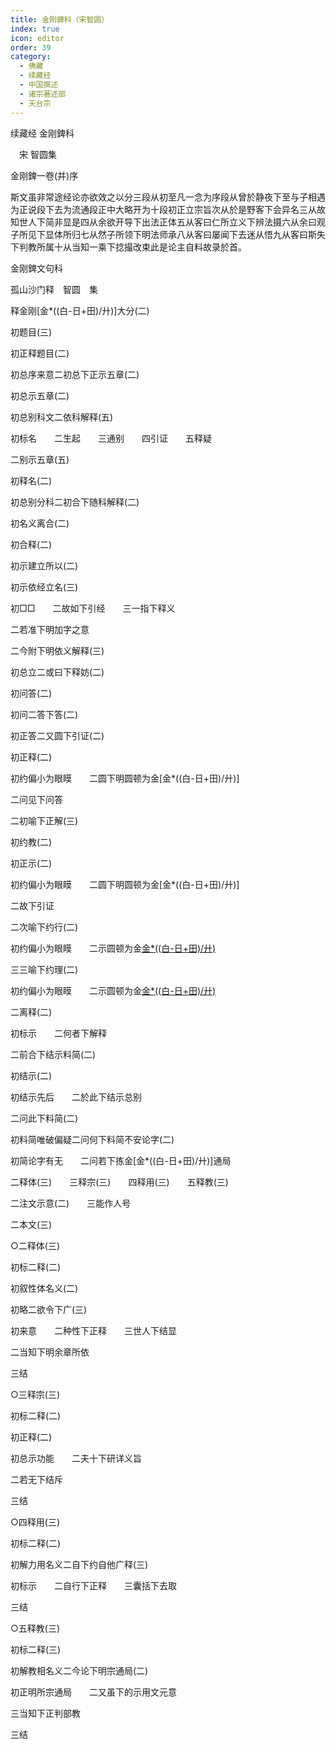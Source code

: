 ```yaml
---
title: 金刚錍科（宋智圆）
index: true
icon: editor
order: 39
category:
  - 佛藏
  - 续藏经
  - 中国撰述
  - 诸宗著述部
  - 天台宗
---
```


续藏经   金刚錍科  

　宋 智圆集  

金刚錍一卷(并)序  

斯文虽非常途经论亦欲效之以分三段从初至凡一念为序段从曾於静夜下至与子相遇为正说段下去为流通段正中大略开为十段初正立宗旨次从於是野客下会异名三从故知世人下简非显是四从余欲开导下出法正体五从客曰仁所立义下辨法摄六从余曰观子所见下显体所归七从然子所领下明法师承八从客曰屡闻下去迷从悟九从客曰斯失下判教所属十从当知一乘下捻撮改束此是论主自料故录於首。  

金刚錍文句科  

孤山沙门释　智圆　集  

释金刚[金*((白-日+田)/廾)]大分(二)  

初题目(三)  

初正释题目(二)  

初总序来意二初总下正示五章(二)  

初总示五章(二)  

初总别科文二依科解释(五)  

初标名　　二生起　　三通别　　四引证　　五释疑  

二别示五章(五)  

初释名(二)  

初总别分科二初合下随科解释(二)  

初名义离合(二)  

初合释(二)  

初示建立所以(二)  

初示依经立名(三)  

初□□　　二故如下引经　　三一指下释义  

二若准下明加字之意  

二今附下明依义解释(三)  

初总立二或曰下释妨(二)  

初问答(二)  

初问二答下答(二)  

初正答二又圆下引证(二)  

初正释(二)  

初约偏小为眼瞙　　二圆下明圆顿为金[金*((白-日+田)/廾)]  

二问见下问答  

二初喻下正解(三)  

初约教(二)  

初正示(二)  

初约偏小为眼瞙　　二圆下明圆顿为金[金*((白-日+田)/廾)]  

二故下引证  

二次喻下约行(二)  

初约偏小为眼瞙　　二示圆顿为金[金*((白-日+田)/廾)](若修下)  

三三喻下约理(二)  

初约偏小为眼瞙　　二示圆顿为金[金*((白-日+田)/廾)](若见下)  

二离释(二)  

初标示　　二何者下解释  

二前合下结示料简(二)  

初结示(二)  

初结示先后　　二於此下结示总别  

二问此下料简(二)  

初料简唯破偏疑二问何下料简不安论字(二)  

初简论字有无　　二问若下拣金[金*((白-日+田)/廾)]通局  

二释体(三)　　三释宗(三)　　四释用(三)　　五释教(三)  

二注文示意(二)　　三能作人号  

二本文(三)  

○二释体(三)  

初标二释(二)  

初叙性体名义(二)  

初略二欲令下广(三)  

初来意　　二种性下正释　　三世人下结显  

二当知下明余章所依  

三结  

○三释宗(三)  

初标二释(二)  

初正释(二)  

初总示功能　　二夫十下研详义旨  

二若无下结斥  

三结  

○四释用(三)  

初标二释(二)  

初解力用名义二自下约自他广释(三)  

初标示　　二自行下正释　　三囊括下去取  

三结  

○五释教(三)  

初标二释(三)  

初解教相名义二今论下明宗通局(二)  

初正明所宗通局　　二又虽下的示用文元意  

三当知下正判部教  

三结  
